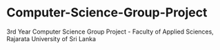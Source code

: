 # Computer-Science-Group-Project
3rd Year Computer Science Group Project - Faculty of Applied Sciences, Rajarata University of Sri Lanka
